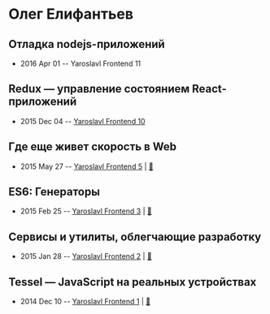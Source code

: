 # Олег Елифантьев

## Отладка nodejs-приложений
- 2016 Apr 01 -- Yaroslavl Frontend 11    
## Redux — управление состоянием React-приложений
- 2015 Dec 04 -- [Yaroslavl Frontend 10](https://youtu.be/_2NeGzHTnlU)    
## Где еще живет скорость в Web
- 2015 May 27 -- [Yaroslavl Frontend 5](https://youtu.be/dutbCWTpbe8)  | [:notebook:](http://olegas.github.io/talks-improve-rendering-speed/)  
## ES6: Генераторы
- 2015 Feb 25 -- [Yaroslavl Frontend 3](https://youtu.be/MnT4JIDkqkQ)  | [:notebook:](https://www.slideshare.net/oelifantiev/es6-45129879)  
## Cервисы и утилиты, облегчающие разработку
- 2015 Jan 28 -- [Yaroslavl Frontend 2](https://youtu.be/VnJbm8fwPuA)  | [:notebook:](https://www.slideshare.net/oelifantiev/yarfrontend-2-useful-services)  
## Tessel — JavaScript на реальных устройствах
- 2014 Dec 10 -- [Yaroslavl Frontend 1](https://youtu.be/s9JJ_PbVCIA)  | [:notebook:](https://www.slideshare.net/oelifantiev/yar-frontend-1-tessel)  
